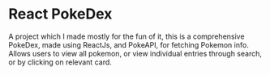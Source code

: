 # React PokeDex

A project which I made mostly for the fun of it, this is a comprehensive PokeDex, made using ReactJs, and PokeAPI, for fetching Pokemon info. Allows users to view all pokemon, or view individual entries through search, or by clicking on relevant card.
